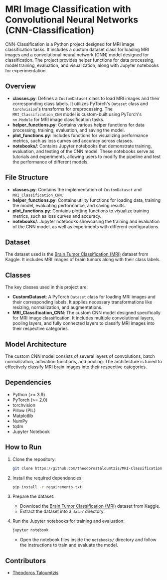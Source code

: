 # MRI Image Classification with Convolutional Neural Networks (CNN-Classification)

CNN-Classification is a Python project designed for MRI image classification tasks. It includes a custom dataset class for loading MRI images and a convolutional neural network (CNN) model designed for classification. The project provides helper functions for data processing, model training, evaluation, and visualization, along with Jupyter notebooks for experimentation.

## Overview

- **classes.py**: Defines a `CustomDataset` class to load MRI images and their corresponding class labels. It utilizes PyTorch's `Dataset` class and `torchvision`'s transforms for preprocessing. The `MRI_Classification_CNN` model is custom-built using PyTorch's `nn.Module` for MRI image classification tasks.
- **helper_functions.py**: Contains various helper functions for data processing, training, evaluation, and saving the model.
- **plot_functions.py**: Includes functions for visualizing performance metrics, such as loss curves and accuracy across classes.
- **notebooks/**: Contains Jupyter notebooks that demonstrate training, evaluation, and testing of the CNN model. These notebooks serve as tutorials and experiments, allowing users to modify the pipeline and test the performance of different models.

## File Structure

- **classes.py**: Contains the implementation of `CustomDataset` and `MRI_Classification_CNN`.
- **helper_functions.py**: Contains utility functions for loading data, training the model, evaluating performance, and saving results.
- **plot_functions.py**: Contains plotting functions to visualize training metrics, such as loss curves and accuracy.
- **notebooks/**: Jupyter notebooks showcasing the training and evaluation of the CNN model, as well as experiments with different configurations.

## Dataset

The dataset used is the [Brain Tumor Classification (MRI)](https://www.kaggle.com/datasets/sartajbhuvaji/brain-tumor-classification-mri) dataset from Kaggle. It includes MRI images of brain tumors along with their class labels.

## Classes

The key classes used in this project are:

- **CustomDataset**: A PyTorch `Dataset` class for loading MRI images and their corresponding labels. It applies necessary transformations like resizing, normalization, and augmentations.
- **MRI_Classification_CNN**: The custom CNN model designed specifically for MRI image classification. It includes multiple convolutional layers, pooling layers, and fully connected layers to classify MRI images into their respective categories.

## Model Architecture

The custom CNN model consists of several layers of convolutions, batch normalization, activation functions, and pooling. The architecture is tuned to effectively classify MRI brain images into their respective categories.

## Dependencies

- Python (>= 3.9)
- PyTorch (>= 2.0)
- torchvision
- Pillow (PIL)
- Matplotlib
- NumPy
- tqdm
- Jupyter Notebook

## How to Run

1. Clone the repository:
   ```bash
   git clone https://github.com/theodorostaloumtzis/MRI-Classification.git
   ```

2. Install the required dependencies:
   ```bash
   pip install -r requirements.txt
   ```

3. Prepare the dataset:
   - Download the [Brain Tumor Classification (MRI)](https://www.kaggle.com/datasets/sartajbhuvaji/brain-tumor-classification-mri) dataset from Kaggle.
   - Extract the dataset into a `data/` directory.

4. Run the Jupyter notebooks for training and evaluation:
   ```bash
   jupyter notebook
   ```
   - Open the notebook files inside the `notebooks/` directory and follow the instructions to train and evaluate the model.

## Contributors

- [Theodoros Taloumtzis](https://github.com/theodorostaloumtzis)
